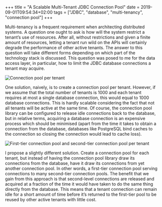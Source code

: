 +++
title = "A Scalable Multi-Tenant JDBC Connection Pool"
date = 2019-09-01T09:54:34+02:00
tags = ["JDBC", "database", "multi-tenancy", "connection pool"]
+++

Multi-tenancy is a frequent requirement when architecting distributed systems. A question one ought to ask is how will the system restrict a tenant’s use of resources. After all, without restrictions and given a finite amount of resources, letting a tenant run wild on the APIs will certainly degrade the performance of other active tenants. The answer to this question will take different forms depending on which part of the technology stack is discussed. This question was posed to me for the data access layer, in particular, how to limit the JDBC database connections a tenant may acquire.

<img src="/images/connection-pool-per-tenant.jpg" alt="Connection pool per tenant" style="max-width:70%"/>

One solution, naively, is to create a connection pool per tenant. However, if we assume that the total number of tenants is 1000 and each tenant requires at most a single database connection, this would equal to 1000 database connections. This is hardly scalable considering the fact that not all tenants will be active at the same time. Of course, the connection pool library can be configured to release idle connections back to the database, but in relative terms, acquiring a database connection is an expensive process which should be minimised (apart from the time it takes to obtain a connection from the database, databases like PostgreSQL bind caches to the connection so closing the connection would lead to cache loss).

<img src="/images/first-tier-connection-pool-second-tier-connection-pool-per-tenant.jpg " alt="First-tier connection pool and second-tier connection pool per tenant"/>

I propose a slightly different solution. Create a connection pool for each tenant, but instead of having the connection pool library draw its connections from the database, have it draw its connections from yet another connection pool. In other words, a first-tier connection pool serving connections to many second-tier connection pools. The benefit that we gain from this approach is that second-level connections are released and acquired at a fraction of the time it would have taken to do the same thing directly from the database. This means that a tenant connection can remain idle for a short amount of time before it’s returned to the first-tier pool to be reused by other active tenants with little cost.
